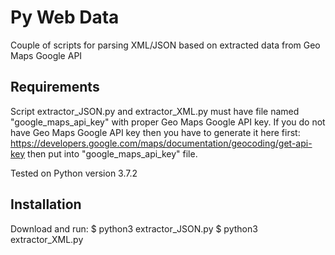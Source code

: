 Py Web Data
===========

Couple of scripts for parsing XML/JSON based on extracted data from Geo Maps Google API

Requirements
------------

Script extractor_JSON.py and extractor_XML.py must have file named "google_maps_api_key" with proper Geo Maps Google API key.
If you do not have Geo Maps Google API key then you have to generate it here first: https://developers.google.com/maps/documentation/geocoding/get-api-key then put into "google_maps_api_key" file.

Tested on Python version 3.7.2

Installation
------------

Download and run:
$ python3 extractor_JSON.py
$ python3 extractor_XML.py
